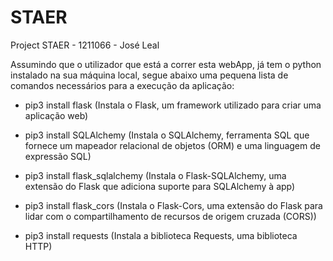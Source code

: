 # STAER
Project STAER - 1211066 - José Leal

Assumindo que o utilizador que está a correr esta webApp, já tem o python instalado na sua máquina local, segue abaixo uma pequena lista de comandos necessários para a execução da aplicação:

- pip3 install flask (Instala o Flask, um framework utilizado para criar uma aplicação web)

- pip3 install SQLAlchemy (Instala o SQLAlchemy, ferramenta SQL que fornece um mapeador relacional de objetos (ORM) e uma linguagem de expressão SQL)

- pip3 install flask_sqlalchemy (Instala o Flask-SQLAlchemy, uma extensão do Flask que adiciona suporte para SQLAlchemy à app)

- pip3 install flask_cors (Instala o Flask-Cors, uma extensão do Flask para lidar com o compartilhamento de recursos de origem cruzada (CORS))

- pip3 install requests (Instala a biblioteca Requests, uma biblioteca HTTP)

